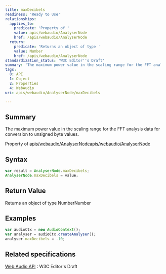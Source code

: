 ```yaml
---
title: maxDecibels
readiness: 'Ready to Use'
relationships:
  applies_to:
    predicate: 'Property of '
    value: apis/webaudio/AnalyserNode
    href: /apis/webaudio/AnalyserNode
  return:
    predicate: 'Returns an object of type '
    value: Number
    href: /apis/webaudio/AnalyserNode
standardization_status: 'W3C Editor''s Draft'
summary: 'The maximum power value in the scaling range for the FFT analysis data for conversion to unsigned byte values.'
tags:
  0: API
  1: Object
  2: Properties
  4: WebAudio
uri: apis/webaudio/AnalyserNode/maxDecibels

---
```

## Summary

The maximum power value in the scaling range for the FFT analysis data for conversion to unsigned byte values.

Property of [apis/webaudio/AnalyserNode](/apis/webaudio/AnalyserNode)[apis/webaudio/AnalyserNode](/apis/webaudio/AnalyserNode)

## Syntax

``` js
var result = AnalyserNode.maxDecibels;
AnalyserNode.maxDecibels = value;
```

## Return Value

Returns an object of type NumberNumber

## Examples

``` js
var audioCtx = new AudioContext();
var analyser = audioCtx.createAnalyser();
analyser.maxDecibels = -10;
```

## Related specifications

[Web Audio API](http://webaudio.github.io/web-audio-api/)
:   W3C Editor's Draft
